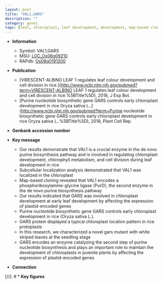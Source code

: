 ```yaml
---
layout: post
title: "VAL1,GARS"
description: ""
category: genes
tags: [leaf, chloroplast, leaf development, development, map-based cloning, cell division, chloroplast development, seedling]
---
```


* **Information**  
    + Symbol: VAL1,GARS  
    + MSU: [LOC_Os08g09210](http://rice.plantbiology.msu.edu/cgi-bin/ORF_infopage.cgi?orf=LOC_Os08g09210)  
    + RAPdb: [Os08g0191200](http://rapdb.dna.affrc.go.jp/viewer/gbrowse_details/irgsp1?name=Os08g0191200)  

* **Publication**  
    + [VIRESCENT-ALBINO LEAF 1 regulates leaf colour development and cell division in rice.](http://www.ncbi.nlm.nih.gov/pubmed?term=VIRESCENT-ALBINO LEAF 1 regulates leaf colour development and cell division in rice.%5BTitle%5D), 2018, J Exp Bot.
    + [Purine nucleotide biosynthetic gene GARS controls early chloroplast development in rice Oryza sativa L..](http://www.ncbi.nlm.nih.gov/pubmed?term=Purine nucleotide biosynthetic gene GARS controls early chloroplast development in rice Oryza sativa L..%5BTitle%5D), 2018, Plant Cell Rep.

* **Genbank accession number**  

* **Key message**  
    + Our results demonstrate that VAL1 is a crucial enzyme in the de novo purine biosynthesis pathway and is involved in regulating chloroplast development, chlorophyll metabolism, and cell division during leaf development in rice
    + Subcellular localization analysis demonstrated that VAL1 was localized in the chloroplast
    + Map-based cloning revealed that VAL1 encodes a phosphoribosylamine-glycine ligase (PurD), the second enzyme in the de novo purine biosynthesis pathway
    + Our results indicated that GARS was involved in chloroplast development at early leaf development by affecting the expression of plastid-encoded genes
    + Purine nucleotide biosynthetic gene GARS controls early chloroplast development in rice (Oryza sativa L.).
    + GARS protein displayed a typical chloroplast location pattern in rice protoplasts
    + In this research, we characterized a novel gars mutant with white striped leaves at the seedling stage
    + GARS encodes an enzyme catalyzing the second step of purine nucleotide biosynthesis and plays an important role to maintain the development of chloroplasts in juvenile plants by affecting the expression of plastid-encoded genes

* **Connection**  

[//]: # * **Key figures**  


